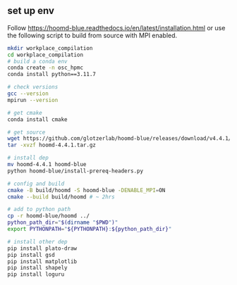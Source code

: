 ## set up env
Follow https://hoomd-blue.readthedocs.io/en/latest/installation.html 
or use the following script to build from source with MPI enabled.

```bash
mkdir workplace_compilation
cd workplace_compilation
# build a conda env
conda create -n osc_hpmc
conda install python==3.11.7

# check versions
gcc --version
mpirun --version

# get cmake
conda install cmake

# get source
wget https://github.com/glotzerlab/hoomd-blue/releases/download/v4.4.1/hoomd-4.4.1.tar.gz
tar -xvzf hoomd-4.4.1.tar.gz

# install dep
mv hoomd-4.4.1 hoomd-blue
python hoomd-blue/install-prereq-headers.py

# config and build
cmake -B build/hoomd -S hoomd-blue -DENABLE_MPI=ON
cmake --build build/hoomd # ~ 2hrs

# add to python path
cp -r hoomd-blue/hoomd ../
python_path_dir="$(dirname "$PWD")"
export PYTHONPATH="${PYTHONPATH}:${python_path_dir}"

# install other dep
pip install plato-draw
pip install gsd
pip install matplotlib
pip install shapely
pip install loguru
```


